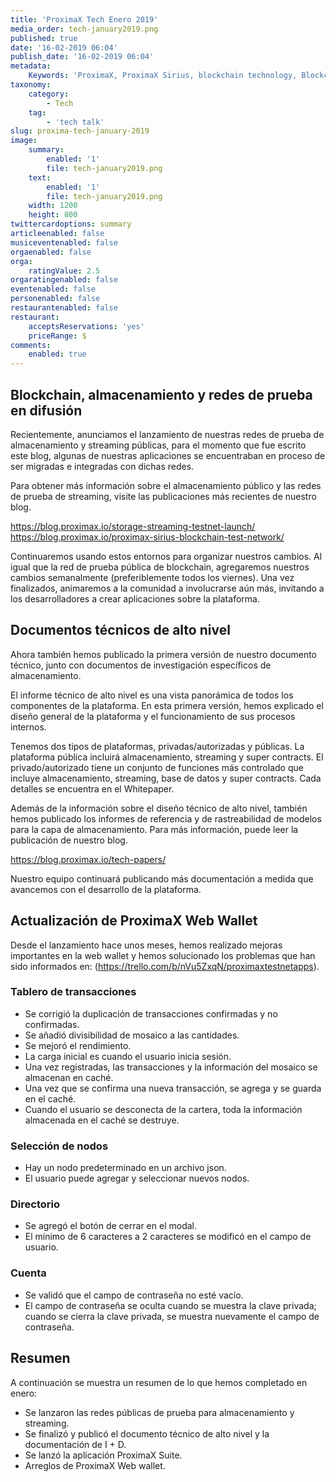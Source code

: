 ```yaml
---
title: 'ProximaX Tech Enero 2019'
media_order: tech-january2019.png
published: true
date: '16-02-2019 06:04'
publish_date: '16-02-2019 06:04'
metadata:
    Keywords: 'ProximaX, ProximaX Sirius, blockchain technology, Blockchain powered, Blockchain protocol, Distributed ledger technology, DLT, dlt, Distributed ledger, Decentralized database, Decentralized database technology, Decentralized storage, Decentralized storage technology, Decentralized supply chain, Decentralized streaming, Integrated and distributed ledger technology, IaDLt, Peer-to-peer technology, Peer to peer streaming, Peer to peer, Consensus mechanism, Consensus protocol, Asymmetric encryption, Data encryption, Off-chain storage, Off-chain streaming, Distributed File Management System, DFMS, Super Contract, Immutability, Data encryption, Encrypted by default, Permissioned, Permission based, Tokenomics, Token economics, Crypto trading, Cryptocurrency, Supply chain, CSD, Central Securities Depository, STO, Security Token Offering, Decentralized supply chain, STO, Private blockchain, DAapps, Decentralized applications, Blockchain apps, Streaming Layer, Streaming Node, Storage Layer, Storage Node, Sharded Information, Sharded Data, Use Case, Use Cases, Blockchain Consensus, Consensus Protocol, Enterprise Solution, Enterprise Solutions, System Integration, Transparency, Immutability, Irreversibility, Traceability, Proof of Bandwidth, Proof of Conflation Aggregate, Proof of Storage, Encryption, Data Security, Data Privacy, Cyber Security, Hackers, Hacking, Nodes, Public Chain, Private Chain, Hybrid Chain, Public & Private Chain, Catapult, SDK, SDKs, Software Development Kits, Super Contract, Super Contracts, Smart Contract, Smart Contracts, Peer-to-Peer , Peer-to-Peer Storage, Software-as-a-Service, SaaS, Lon Wong, PSP, PeerStream, PeerStream Protocol, Anonymous streaming, New Economic Model, New Economic Model Foundation, 482.solutions, Ministry of Community Development UAE, Dragonfly  Fintech, Xarcade, Testnet, Test network, Mainnet, Main network, Tokenomics, Token Economics, XPX, Crypto Currency, Crypto Currencies, Crypto Exchange, Crypto Exchanges, Bitcoin, Zero trust, Escrow, Onchain escrow, Trustless swaps, Trustless, Onion routing, SIM Identity attestation, ProximaX KYC, KYC, Know Your Customer, Know Your Counter Party, Onboarding Customer, Customer Onboarding, Identity Management, Identity Management System, Identity Verification, Identity Authentication, Anti-Money Laundering, AML, RegTech, Regulation Tech, Regulation Technology, GDPR, General Data Protection Regulation, EU GDPR, European Union GDPR, European Union General Data Protection Regulation, Knowyourcustomer, Compliance system, Compliance systems, , ProximaX Suite, Office Suite, Office Collaboration, Workforce Collaboration, Collaboration, Real Time Collaboration, Office suite, word processing, Office collaboration, File sharing, Decentralized file sharing, Real Time Editing, Office Productivity, Productivity, Office Applications, Microsoft Office, Word Processor, Word Processing, Microsoft Word Spreadsheet, Spreadsheets, Excel, Microsoft Excel, Presentation, Presentations, Microsoft Powerpoint, Powerpoint, Keynote, Collabora Office, LibreOffice, Collabora Productivity, Collabora Productivity Ltd,'
taxonomy:
    category:
        - Tech
    tag:
        - 'tech talk'
slug: proxima-tech-january-2019
image:
    summary:
        enabled: '1'
        file: tech-january2019.png
    text:
        enabled: '1'
        file: tech-january2019.png
    width: 1200
    height: 800
twittercardoptions: summary
articleenabled: false
musiceventenabled: false
orgaenabled: false
orga:
    ratingValue: 2.5
orgaratingenabled: false
eventenabled: false
personenabled: false
restaurantenabled: false
restaurant:
    acceptsReservations: 'yes'
    priceRange: $
comments:
    enabled: true
---
```


## Blockchain, almacenamiento y redes de prueba en difusión

Recientemente, anunciamos el lanzamiento de nuestras redes de prueba de almacenamiento y streaming públicas, para el momento que fue escrito este blog, algunas de nuestras aplicaciones se encuentraban en proceso de ser migradas e integradas con dichas redes.

Para obtener más información sobre el almacenamiento público y las redes de prueba de streaming, visite las publicaciones más recientes de nuestro blog.

https://blog.proximax.io/storage-streaming-testnet-launch/
https://blog.proximax.io/proximax-sirius-blockchain-test-network/

Continuaremos usando estos entornos para organizar nuestros cambios. Al igual que la red de prueba pública de blockchain, agregaremos nuestros cambios semanalmente (preferiblemente todos los viernes). Una vez finalizados, animaremos a la comunidad a involucrarse aún más, invitando a los desarrolladores a crear aplicaciones sobre la plataforma.

## Documentos técnicos de alto nivel
Ahora también hemos publicado la primera versión de nuestro documento técnico, junto con documentos de investigación específicos de almacenamiento.

El informe técnico de alto nivel es una vista panorámica de todos los componentes de la plataforma. En esta primera versión, hemos explicado el diseño general de la plataforma y el funcionamiento de sus procesos internos.

Tenemos dos tipos de plataformas, privadas/autorizadas y públicas. La plataforma pública incluirá almacenamiento, streaming y super contracts. El privado/autorizado tiene un conjunto de funciones más controlado que incluye almacenamiento, streaming, base de datos y super contracts. Cada detalles se encuentra en el Whitepaper.

Además de la información sobre el diseño técnico de alto nivel, también hemos publicado los informes de referencia y de rastreabilidad de modelos para la capa de almacenamiento. Para más información, puede leer la publicación de nuestro blog.

https://blog.proximax.io/tech-papers/

Nuestro equipo continuará publicando más documentación a medida que avancemos con el desarrollo de la plataforma.

## Actualización de ProximaX Web Wallet
Desde el lanzamiento hace unos meses, hemos realizado mejoras importantes en la web wallet y hemos solucionado los problemas que han sido informados en: (https://trello.com/b/nVu5ZxqN/proximaxtestnetapps).

### Tablero de transacciones
* Se corrigió la duplicación de transacciones confirmadas y no confirmadas.
* Se añadió divisibilidad de mosaico a las cantidades.
* Se mejoró el rendimiento.
* La carga inicial es cuando el usuario inicia sesión.
* Una vez registradas, las transacciones y la información del mosaico se almacenan en caché.
* Una vez que se confirma una nueva transacción, se agrega y se guarda en el caché.
* Cuando el usuario se desconecta de la cartera, toda la información almacenada en el caché se destruye.

### Selección de nodos
* Hay un nodo predeterminado en un archivo json.
* El usuario puede agregar y seleccionar nuevos nodos.

### Directorio
* Se agregó el botón de cerrar en el modal.
* El mínimo de 6 caracteres a 2 caracteres se modificó en el campo de usuario.

### Cuenta
* Se validó que el campo de contraseña no esté vacío.
* El campo de contraseña se oculta cuando se muestra la clave privada; cuando se cierra la clave privada, se muestra nuevamente el campo de contraseña.

## Resumen
A continuación se muestra un resumen de lo que hemos completado en enero:

* Se lanzaron las redes públicas de prueba para almacenamiento y streaming.
* Se finalizó y publicó el documento técnico de alto nivel y la documentación de I + D.
* Se lanzó la aplicación ProximaX Suite.
* Arreglos de ProximaX Web wallet.